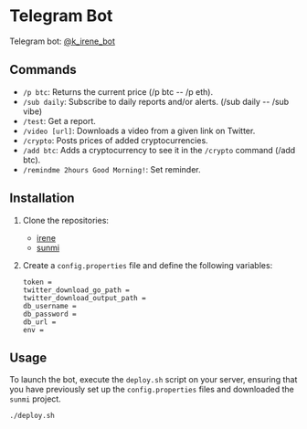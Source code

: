 # Telegram Bot

Telegram bot: [@k_irene_bot](https://t.me/k_irene_bot)

## Commands

- `/p btc`: Returns the current price (/p btc -- /p eth).
- `/sub daily`: Subscribe to daily reports and/or alerts. (/sub daily -- /sub vibe)
- `/test`: Get a report.
- `/video [url]`: Downloads a video from a given link on Twitter.
- `/crypto`: Posts prices of added cryptocurrencies.
- `/add btc`: Adds a cryptocurrency to see it in the `/crypto` command (/add btc).
- `/remindme 2hours Good Morning!`: Set reminder.

## Installation

1. Clone the repositories:
   - [irene](https://github.com/ramazanguvenc/irene.git)
   - [sunmi](https://github.com/ramazanguvenc/sunmi.git)

2. Create a `config.properties` file and define the following variables:

   ```properties
   token = 
   twitter_download_go_path = 
   twitter_download_output_path = 
   db_username = 
   db_password = 
   db_url = 
   env = 

## Usage

To launch the bot, execute the `deploy.sh` script on your server, ensuring that you have previously set up the `config.properties` files and downloaded the `sunmi` project.

```bash
./deploy.sh
